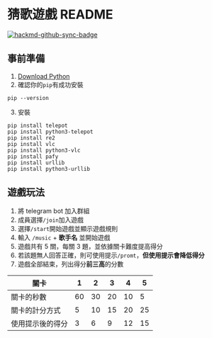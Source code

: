 # 猜歌遊戲 README

[![hackmd-github-sync-badge](https://hackmd.io/ktRec9XuQniTA3w9MsG5xw/badge)](https://hackmd.io/ktRec9XuQniTA3w9MsG5xw)


## 事前準備
1. [Download Python](https://www.python.org/downloads/)
2. 確認你的`pip`有成功安裝
```shell=
pip --version
```
3. 安裝
```shell=
pip install telepot
pip install python3-telepot
pip install re2
pip install vlc
pip install python3-vlc
pip install pafy
pip install urllib
pip install python3-urllib
```

## 遊戲玩法
1. 將 telegram bot 加入群組
2. 成員選擇`/join`加入遊戲
3. 選擇`/start`開始遊戲並顯示遊戲規則
4. 輸入 `/music` + **歌手名** 並開始遊戲
5. 遊戲共有 5 關，每關 3 題，並依據關卡難度提高得分
6. 若該題無人回答正確，則可使用提示`/promt`，**但使用提示會降低得分**
7. 遊戲全部結束，列出得分**前三高**的分數

|關卡| 1| 2| 3| 4|5|
| -------- | -------- | -------- |--------|---------|-------|
| 關卡的秒數 | 60 | 30 |   20 |  10 | 5|
| 關卡的計分方式  | 5 | 10 |  15|   20|  25|
| 使用提示後的得分 |  3 |  6 |  9| 12 |15| 